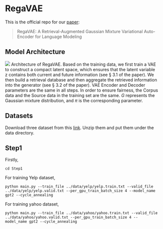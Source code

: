 # RegaVAE
This is the official repo for our [paper](https://arxiv.org/abs/2310.10567): 
> RegaVAE: A Retrieval-Augmented Gaussian Mixture Variational Auto-Encoder for Language Modeling

## Model Architecture
![](https://github.com/TrustedLLM/RegaVAE/blob/main/architecture.png)
Architecture of RegaVAE. Based on the training data, we first train a VAE to construct a compact latent space, which ensures that the latent variable z contains both current and future information (see § 3.1 of the paper). We then build a retrieval database and then aggregate the retrieved information into the generator (see § 3.2 of the paper). VAE Encoder and Decoder parameters are the same in all steps. In order to ensure fairness, the Corpus data and the Source data in the training set are the same. $G$ represents the Gaussian mixture distribution, and $π$ is the corresponding parameter.

## Datasets
Download three dataset from this [link](https://drive.google.com/drive/folders/1mcn6nqLDVvrGatKHbdbtDSj9PQI5Eu8S?usp=sharing). Unzip them and put them under the data directory.

## Step1
Firstly,
```
cd Step1
```
For training Yelp dataset,
```
python main.py --train_file ../data/yelp/yelp.train.txt --valid_file ../data/yelp/yelp.valid.txt --per_gpu_train_batch_size 4 --model_name gpt2 --cycle_annealing
```
For training yahoo dataset,
```
python main.py --train_file ../data/yahoo/yahoo.train.txt --valid_file ../data/yahoo/yahoo.valid.txt --per_gpu_train_batch_size 4 --model_name gpt2 --cycle_annealing
```
